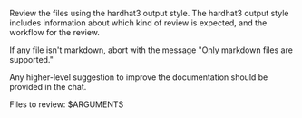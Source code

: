 Review the files using the hardhat3 output style. The hardhat3 output style includes information about which kind of review is expected, and the workflow for the review.

If any file isn't markdown, abort with the message "Only markdown files are supported."

Any higher-level suggestion to improve the documentation should be provided in the chat.

Files to review: $ARGUMENTS
